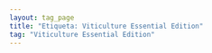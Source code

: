 ```yaml
---
layout: tag_page
title: "Etiqueta: Viticulture Essential Edition"
tag: "Viticulture Essential Edition"
---
```

